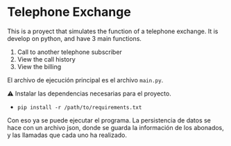 # Telephone Exchange

This is a proyect that simulates the function of a telephone exchange. It is develop on python, and have 3 main functions.
1. Call to another telephone subscriber
2. View the call history
3. View the billing


El archivo de ejecución principal es el archivo `main.py`.

:warning: Instalar las dependencias necesarias para el proyecto.

- `pip install -r /path/to/requirements.txt`


Con eso ya se puede ejecutar el programa. La persistencia de datos se hace con un archivo json, donde se guarda la información de los abonados, y las llamadas que cada uno ha realizado.